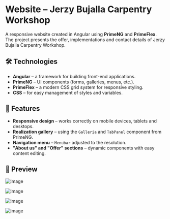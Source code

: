 # Website – Jerzy Bujalla Carpentry Workshop

A responsive website created in Angular using **PrimeNG** and **PrimeFlex**. The project presents the offer, implementations and contact details of Jerzy Bujalla Carpentry Workshop.

## 🛠️ Technologies

- **Angular** – a framework for building front-end applications.
- **PrimeNG** – UI components (forms, galleries, menus, etc.).
- **PrimeFlex** – a modern CSS grid system for responsive styling.
- **CSS** – for easy management of styles and variables.

## 📱 Features

- **Responsive design** – works correctly on mobile devices, tablets and desktops.
- **Realization gallery** – using the `Galleria` and `TabPanel` component from PrimeNG.
- **Navigation menu** – `Menubar` adjusted to the resolution.
- **"About us" and "Offer" sections** – dynamic components with easy content editing.

## 📸 Preview
![image](https://github.com/user-attachments/assets/9b07881a-768e-4ad4-a512-6fb83ed97df3)

![image](https://github.com/user-attachments/assets/4a46712d-77f3-4ee3-a242-240878906040)

![image](https://github.com/user-attachments/assets/f5f66652-3ada-4c95-a48d-ae523ce41610)

![image](https://github.com/user-attachments/assets/88b15bbf-2f4d-4653-ba64-cc408d8102e8)
